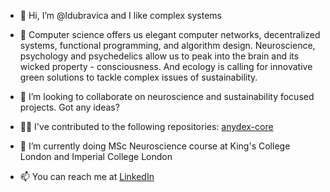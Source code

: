 - 👋 Hi, I’m @ldubravica and I like complex systems

- 👀 Computer science offers us elegant computer networks, decentralized systems, functional programming, and algorithm design. Neuroscience, psychology and psychedelics allow us to peak into the brain and its wicked property - consciousness. And ecology is calling for innovative green solutions to tackle complex issues of sustainability.

- 💞️ I’m looking to collaborate on neuroscience and sustainability focused projects. Got any ideas?

- 👨‍💻 I've contributed to the following repositories: [anydex-core](https://github.com/rahimklaber/anydex-core/tree/CSE2000)

- 🌱 I’m currently doing MSc Neuroscience course at King's College London and Imperial College London

- 📫 You can reach me at [LinkedIn](https://www.linkedin.com/in/ldubravica/)
